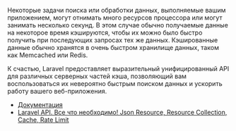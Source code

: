 Некоторые задачи поиска или обработки данных, выполняемые вашим приложением, 
могут отнимать много ресурсов процессора или могут занимать несколько секунд. 
В этом случае обычно получаемые данные на некоторое время кэшируются, 
чтобы их можно было быстро получить при последующих запросах тех же данных. 
Кэшированные данные обычно хранятся в очень быстром хранилище данных, таком как Memcached или Redis.

К счастью, Laravel предоставляет выразительный унифицированный API для различных серверных частей кэша,
позволяющий вам воспользоваться их невероятно быстрым поиском данных и ускорить работу вашего веб-приложения.

[//]: # "materials"

- [Документация](https://laravel.com/docs/10.x/cache)
- [Laravel API. Все что необходимо! Json Resource, Resource Collection, Cache, Rate Limit](https://youtu.be/FjhcY5GbwfE)

[//]: # "/materials"
